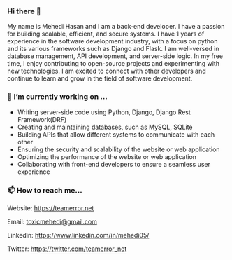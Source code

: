 ### Hi there 👋

My name is Mehedi Hasan and I am a back-end developer. I have a passion for building scalable, efficient, and secure systems. I have 1 years of experience in the software development industry, with a focus on python and its various frameworks such as Django and Flask. I am well-versed in database management, API development, and server-side logic. In my free time, I enjoy contributing to open-source projects and experimenting with new technologies. I am excited to connect with other developers and continue to learn and grow in the field of software development.

### 🔭 I’m currently working on ...

* Writing server-side code using Python, Django, Django Rest Framework(DRF)
* Creating and maintaining databases, such as MySQL, SQLite
* Building APIs that allow different systems to communicate with each other
* Ensuring the security and scalability of the website or web application
* Optimizing the performance of the website or web application
* Collaborating with front-end developers to ensure a seamless user experience

### 📫 How to reach me...

Website: https://teamerror.net

Email: toxicmehedi@gmail.com

Linkedin: https://www.linkedin.com/in/mehedi05/

Twitter: https://twitter.com/teamerror_net

<!--
**teamerror-net/teamerror-net** is a ✨ _special_ ✨ repository because its `README.md` (this file) appears on your GitHub profile.

Here are some ideas to get you started:

- 🔭 I’m currently working on ...
- 🌱 I’m currently learning ...
- 👯 I’m looking to collaborate on ...
- 🤔 I’m looking for help with ...
- 💬 Ask me about ...
- 📫 How to reach me: ...
- 😄 Pronouns: ...
- ⚡ Fun fact: ...
-->
